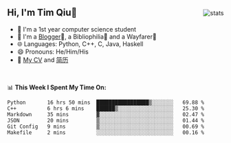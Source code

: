<p>
<img src="https://github-readme-stats.vercel.app/api?username=qyxtim&show_icons=true" alt="stats" align="right" style="padding-top:20px"/>
</p>

## Hi, I'm Tim Qiu👋

- 🔭 I'm a 1st year computer science student
- 🌱 I'm a [Blogger](https://blog.blinkstar.cn)📝, a Bibliophilia📕 and a Wayfarer🚶
- 🌐 Languages: Python, C++, C, Java, Haskell
- 😄 Pronouns: He/Him/His
- 📄 [My CV](./cv.pdf) and [简历](./cv-ch.pdf)

<br>

📊 **This Week I Spent My Time On:**
<!--START_SECTION:waka-->

```text
Python       16 hrs 50 mins  █████████████████▒░░░░░░░   69.88 %
C++          6 hrs 6 mins    ██████▒░░░░░░░░░░░░░░░░░░   25.30 %
Markdown     35 mins         ▓░░░░░░░░░░░░░░░░░░░░░░░░   02.47 %
JSON         20 mins         ▒░░░░░░░░░░░░░░░░░░░░░░░░   01.44 %
Git Config   9 mins          ▒░░░░░░░░░░░░░░░░░░░░░░░░   00.69 %
Makefile     2 mins          ░░░░░░░░░░░░░░░░░░░░░░░░░   00.16 %
```

<!--END_SECTION:waka-->
